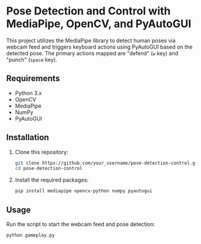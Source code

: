 # Pose Detection and Control with MediaPipe, OpenCV, and PyAutoGUI

This project utilizes the MediaPipe library to detect human poses via webcam feed and triggers keyboard actions using PyAutoGUI based on the detected pose. The primary actions mapped are "defend" (`w` key) and "punch" (`space` key).

## Requirements

- Python 3.x
- OpenCV
- MediaPipe
- NumPy
- PyAutoGUI

## Installation

1. Clone this repository:
    ```sh
    git clone https://github.com/your_username/pose-detection-control.git
    cd pose-detection-control
    ```

2. Install the required packages:
    ```sh
    pip install mediapipe opencv-python numpy pyautogui
    ```

## Usage

Run the script to start the webcam feed and pose detection:

```sh
python gameplay.py
